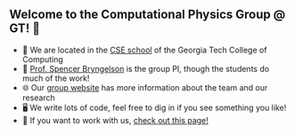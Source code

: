 ## Welcome to the Computational Physics Group @ GT! 👋

* 🏫 We are located in the [CSE school](https://cse.gatech.edu) of the Georgia Tech College of Computing  
* 🙋 [Prof. Spencer Bryngelson](https://cse.gatech.edu/people/spencer-bryngelson) is the group PI, though the students do much of the work!  
* 🌐 Our [group website](https://comp-physics.group) has more information about the team and our research  
* 🖥️ We write lots of code, feel free to dig in if you see something you like!  
* 👥 If you want to work with us, [check out this page!](https://comp-physics.group/vacancies.html) 
